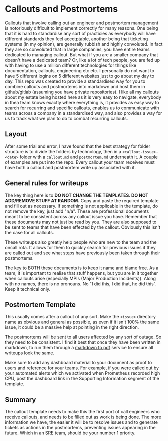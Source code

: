 # Callouts and Postmortems
Callouts that involve calling out an engineer and postmortem management is notoriously difficult to implement correctly for many reasons. One being that it is hard to standardise any sort of practicies as everybody will have different standards they feel accetptable, another being that ticketing systems (in my opinion), are generally rubbish and highly convoluted. In fact they are so convoluted that in large companies, you have entire teams dedicated to managing callout. But what if you are a smaller company that doesn't have a dedicated team? Or, like a lot of tech people, you are fed up with having to use a million different technologies for things like documentation, callouts, engineering etc etc. I personally do not want to have 5 different logins on 5 different websites just to go about my day to day. This repo was created to provide a standardised way for you to combine callouts and postmortems into markdown and host them in github/gitlab (assuming you have private repositories). I like all my callouts about my estate being hosted here as it is very easy to navigate, everybody in thea team knows exactly where everything is, it provides as easy way to search for recurring and specific callouts, enables us to communicate with teams across a company in a standardised way, and also provides a way for us to track what we plan to do to combat recurring callouts.

## Layout
After some trial and error, I have found that the best strategy for folder structure is to divide the folders by technology, then in a `<callout-issue>-<date>` folder with a `callout.md` and `postmortem.md` underneath it. A couple of examples are put into the repo. Every callout your team receives must have both a callout and postmortem write up associated with it. 

## General rules for writeups
The key thing here is to __DO NOT CHANGE THE TEMPLATES. DO NOT ADD/REMOVE STUFF AT RANDOM.__ Copy and paste the required template and fill out as necessary. If something is not applicable in the template, do not remove the key, just add "n/a".  These are professional documents meant to be consistent across any callout issue you have. Remember that these documents may not just be read by you. They are also supposed to be sent to teams that have been effected by the callout. Obviously this isn't the case for all callouts. 

These writeups also greatly help people who are new to the team and the oncall rota. It allows for them to quickly search for previous issues if they are called out and see what steps have previously been taken through their postmortems.

The key to BOTH these documents is to keep it name and blame free. As a team, it is important to realise that stuff happens, but you are in it together when callouts arise (especially MPIs (Major Production Incidents)). Along with no names, there is no pronouns. No "I did this, I did that, he did this". Keep it technical only. 

## Postmortem Template
This usually comes after a callout of any sort. Make the `<issue>` directory name as obvious and general as possible, as even if it isn't 100% the same issue, it could be a massive help at pointing in the right direction.

The postmortems will be sent to all users affected by any sort of outage. So they need to be consistent. I find it best that once they have been written in markdown, to run them through a [markdown to pdf](https://www.markdowntopdf.com/) service to ensure all writeups look the same.

Make sure to add any dashboard material to your document as proof to users and reference for your teams. For example, if you were called out by your automated alerts which we activated when Prometheus recorded high CPU, post the dashboard link in the
Supporting Information segment of the template.

## Summary
The callout template needs to make this the first port of call engineers who receive callouts, and needs to be filled out as work is being done. The more information we have, the easier it will be to resolve issues and to generate tickets as actions in the postmortems, preventing issues appearing in the future. Which in an SRE team, should be your number 1 priority.


